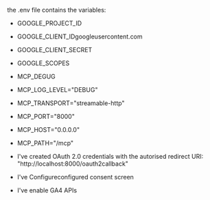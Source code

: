 the .env file contains the variables:
- GOOGLE_PROJECT_ID
- GOOGLE_CLIENT_IDgoogleusercontent.com
- GOOGLE_CLIENT_SECRET
- GOOGLE_SCOPES
- MCP_DEGUG
- MCP_LOG_LEVEL="DEBUG"
- MCP_TRANSPORT="streamable-http"
- MCP_PORT="8000"
- MCP_HOST="0.0.0.0"
- MCP_PATH="/mcp"

- I've created OAuth 2.0 credentials with the autorised redirect URI: "http://localhost:8000/oauth2callback"
- I've Configureconfigured consent screen
- I've enable GA4 APIs